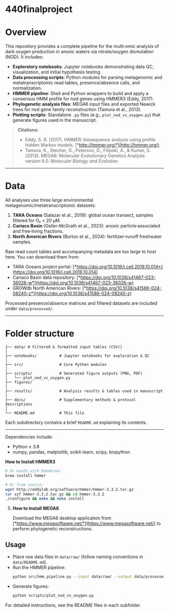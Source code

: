 # 440finalproject

# Overview

This repository provides a complete pipeline for the multi‑omic analysis of dark oxygen production in anoxic waters via nitrate/oxygen dismutation (NOD). It includes:

- **Exploratory notebooks**: Jupyter notebooks demonstrating data QC, visualization, and initial hypothesis testing.
- **Data processing scripts**: Python modules for parsing metagenomic and metatranscriptomic read tables, presence/absence calls, and normalization.
- **HMMER pipeline**: Shell and Python wrappers to build and apply a consensus HMM profile for nod genes using HMMER3 (Eddy, 2017). 
- **Phylogenetic analysis files**: MEGA6 input files and exported Newick trees for nod gene family reconstruction (Tamura et al., 2013).
- **Plotting scripts**: Standalone `.py` files (e.g., `plot_nod_vs_oxygen.py`) that generate figures used in the manuscript.

> **Citations:**
>
> - Eddy, S. R. (2017). HMMER: biosequence analysis using profile hidden Markov models. [*http://hmmer.org/*](http://hmmer.org/).
> - Tamura, K., Stecher, G., Peterson, D., Filipski, A., & Kumar, S. (2013). MEGA6: Molecular Evolutionary Genetics Analysis version 6.0. *Molecular Biology and Evolution*.

---

# Data

All analyses use three large environmental metagenomic/metatranscriptomic datasets:

1. **TARA Oceans** (Salazar et al., 2019): global ocean transect, samples filtered for O₂ < 20 μM.
2. **Cariaco Basin** (Geller‑McGrath et al., 2023): anoxic particle‐associated and free‐living fractions.
3. **North American Rivers** (Borton et al., 2024): fertilizer‐runoff freshwater samples.

Raw read count tables and accompanying metadata are too large to host here. You can download them from:

- TARA Oceans project portal: [*https://doi.org/10.1016/j.cell.2019.10.014*](https://doi.org/10.1016/j.cell.2019.10.014)
- Cariaco Basin data repository: [*https://doi.org/10.1038/s41467-023-36026-w*](https://doi.org/10.1038/s41467-023-36026-w)
- GROWdb North American Rivers: [*https://doi.org/10.1038/s41586-024-08240-z*](https://doi.org/10.1038/s41586-024-08240-z)

Processed presence/absence matrices and filtered datasets are included under `data/processed/`.

---

# Folder structure

```plaintext
├── data/ # Filtered & formatted input tables (CSV)│
│               
├── notebooks/          # Jupyter notebooks for exploration & QC
│
├── src/                # Core Python modules
│ 
├── scripts/            # Generated figure outputs (PNG, PDF)
│   └── plot_nod_vs_oxygen.py
├── figures/            
│
├── results/            # Analysis results & tables used in manuscript
│
├── docs/               # Supplementary methods & protocol descriptions
│
└── README.md           # This file
```

Each subdirectory contains a brief `README.md` explaining its contents.

---

   Dependencies include:

   - Python ≥ 3.8
   - numpy, pandas, matplotlib, scikit-learn, scipy, biopython

 **How to Install HMMER3**

   ```bash
   # On macOS with Homebrew:
   brew install hmmer

   # Or from source:
   wget http://eddylab.org/software/hmmer/hmmer-3.3.2.tar.gz
   tar xzf hmmer-3.3.2.tar.gz && cd hmmer-3.3.2
   ./configure && make && make install
   ```

5. **How to Install MEGA6**

   Download the MEGA6 desktop application from [*https://www.megasoftware.net/*](https://www.megasoftware.net/) to perform phylogenetic reconstructions.

## Usage

- Place raw data files in `data/raw/` (follow naming conventions in `data/README.md`).
- Run the HMMER pipeline:
  ```bash
  python src/hmm_pipeline.py --input data/raw/ --output data/processed/
  ```
- Generate figures:
  ```bash
  python scripts/plot_nod_vs_oxygen.py
  ```

For detailed instructions, see the README files in each subfolder.

